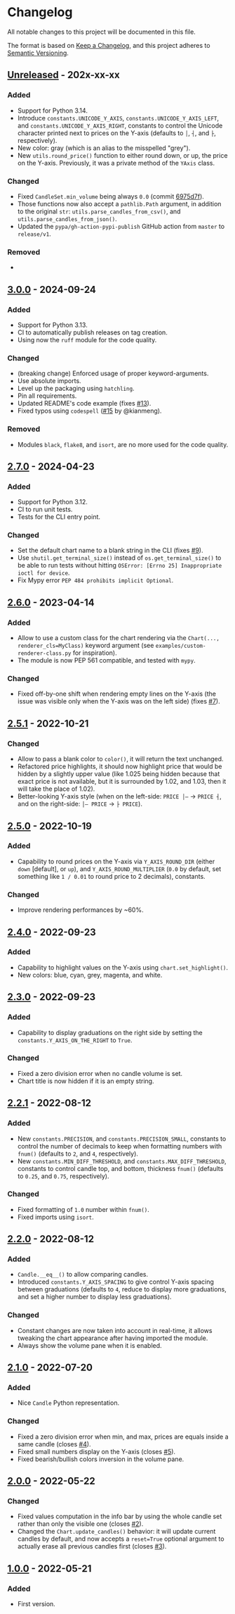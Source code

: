 # Changelog

All notable changes to this project will be documented in this file.

The format is based on [Keep a Changelog](https://keepachangelog.com/en/1.0.0/),
and this project adheres to [Semantic Versioning](https://semver.org/spec/v2.0.0.html).


## [Unreleased] - 202x-xx-xx

### Added
- Support for Python 3.14.
- Introduce `constants.UNICODE_Y_AXIS`, `constants.UNICODE_Y_AXIS_LEFT`, and `constants.UNICODE_Y_AXIS_RIGHT`, constants to control the Unicode character printed next to prices on the Y-axis (defaults to `│`, `┤`, and `├`, respectively).
- New color: gray (which is an alias to the misspelled "grey").
- New `utils.round_price()` function to either round down, or up, the price on the Y-axis. Previously, it was a private method of the `YAxis` class.

### Changed
- Fixed `CandleSet.min_volume` being always `0.0` (commit [6975d7f]).
- Those functions now also accept a `pathlib.Path` argument, in addition to the original `str`: `utils.parse_candles_from_csv()`, and `utils.parse_candles_from_json()`.
- Updated the `pypa/gh-action-pypi-publish` GitHub action from `master` to `release/v1`.

### Removed
-

## [3.0.0] - 2024-09-24

### Added
- Support for Python 3.13.
- CI to automatically publish releases on tag creation.
- Using now the `ruff` module for the code quality.

### Changed
- (breaking change) Enforced usage of proper keyword-arguments.
- Use absolute imports.
- Level up the packaging using `hatchling`.
- Pin all requirements.
- Updated README's code example (fixes [#13]).
- Fixed typos using `codespell` ([#15] by @kianmeng).

### Removed
- Modules `black`, `flake8`, and `isort`, are no more used for the code quality.

## [2.7.0] - 2024-04-23

### Added
- Support for Python 3.12.
- CI to run unit tests.
- Tests for the CLI entry point.

### Changed
- Set the default chart name to a blank string in the CLI (fixes [#9]).
- Use `shutil.get_terminal_size()` instead of `os.get_terminal_size()` to be able to run tests without hitting `OSError: [Errno 25] Inappropriate ioctl for device`.
- Fix Mypy error `PEP 484 prohibits implicit Optional`.

## [2.6.0] - 2023-04-14

### Added
- Allow to use a custom class for the chart rendering via the `Chart(..., renderer_cls=MyClass)` keyword argument (see `examples/custom-renderer-class.py` for inspiration).
- The module is now PEP 561 compatible, and tested with `mypy`.

### Changed
- Fixed off-by-one shift when rendering empty lines on the Y-axis (the issue was visible only when the Y-axis was on the left side) (fixes [#7]).

## [2.5.1] - 2022-10-21

### Changed
- Allow to pass a blank color to `color()`, it will return the text unchanged.
- Refactored price highlights, it should now highlight price that would be hidden by a slightly upper value (like 1.025 being hidden because that exact price is not available, but it is surrounded by 1.02, and 1.03, then it will take the place of 1.02).
- Better-looking Y-axis style (when on the left-side: `PRICE │―` → `PRICE ┤`, and on the right-side: `│― PRICE` → `├ PRICE`).

## [2.5.0] - 2022-10-19

### Added
- Capability to round prices on the Y-axis via `Y_AXIS_ROUND_DIR` (either `down` [default], or `up`), and `Y_AXIS_ROUND_MULTIPLIER` (`0.0` by default, set something like `1 / 0.01` to round price to 2 decimals), constants.

### Changed
- Improve rendering performances by ~60%.

## [2.4.0] - 2022-09-23

### Added
- Capability to highlight values on the Y-axis using `chart.set_highlight()`.
- New colors: blue, cyan, grey, magenta, and white.

## [2.3.0] - 2022-09-23

### Added
- Capability to display graduations on the right side by setting the `constants.Y_AXIS_ON_THE_RIGHT` to `True`.

### Changed
- Fixed a zero division error when no candle volume is set.
- Chart title is now hidden if it is an empty string.

## [2.2.1] - 2022-08-12

### Added
- New `constants.PRECISION`, and `constants.PRECISION_SMALL`, constants to control the number of decimals to keep when formatting numbers with `fnum()` (defaults to `2`, and `4`, respectively).
- New `constants.MIN_DIFF_THRESHOLD`, and `constants.MAX_DIFF_THRESHOLD`, constants to control candle top, and bottom, thickness `fnum()` (defaults to `0.25`, and `0.75`, respectively).

### Changed
- Fixed formatting of `1.0` number within `fnum()`.
- Fixed imports using `isort`.

## [2.2.0] - 2022-08-12

### Added
- `Candle.__eq__()` to allow comparing candles.
- Introduced `constants.Y_AXIS_SPACING` to give control Y-axis spacing between graduations (defaults to `4`, reduce to display more graduations, and set a higher number to display less graduations).

### Changed
- Constant changes are now taken into account in real-time, it allows tweaking the chart appearance after having imported the module.
- Always show the volume pane when it is enabled.

## [2.1.0] - 2022-07-20

### Added
- Nice `Candle` Python representation.

### Changed
- Fixed a zero division error when min, and max, prices are equals inside a same candle (closes [#4]).
- Fixed small numbers display on the Y-axis (closes [#5]).
- Fixed bearish/bullish colors inversion in the volume pane.

## [2.0.0] - 2022-05-22

### Changed
- Fixed values computation in the info bar by using the whole candle set rather than only the visible one (closes [#2]).
- Changed the `Chart.update_candles()` behavior: it will update current candles by default, and now accepts a `reset=True` optional argument to actually erase all previous candles first (closes [#3]).

## [1.0.0] - 2022-05-21

### Added
- First version.


[Unreleased]: https://github.com/BoboTiG/py-candlestick-chart/compare/v3.0.0...HEAD
[3.0.0]: https://github.com/BoboTiG/py-candlestick-chart/tree/v3.0.0
[2.7.0]: https://github.com/BoboTiG/py-candlestick-chart/tree/v2.7.0
[2.6.0]: https://github.com/BoboTiG/py-candlestick-chart/tree/v2.6.0
[2.5.1]: https://github.com/BoboTiG/py-candlestick-chart/tree/v2.5.1
[2.5.0]: https://github.com/BoboTiG/py-candlestick-chart/tree/v2.5.0
[2.4.0]: https://github.com/BoboTiG/py-candlestick-chart/tree/v2.4.0
[2.3.0]: https://github.com/BoboTiG/py-candlestick-chart/tree/v2.3.0
[2.2.1]: https://github.com/BoboTiG/py-candlestick-chart/tree/v2.2.1
[2.2.0]: https://github.com/BoboTiG/py-candlestick-chart/tree/v2.2.0
[2.1.0]: https://github.com/BoboTiG/py-candlestick-chart/tree/v2.1.0
[2.0.0]: https://github.com/BoboTiG/py-candlestick-chart/tree/v2.0.0
[1.0.0]: https://github.com/BoboTiG/py-candlestick-chart/tree/v1.0.0

[#2]: https://github.com/BoboTiG/py-candlestick-chart/issues/2
[#3]: https://github.com/BoboTiG/py-candlestick-chart/issues/3
[#4]: https://github.com/BoboTiG/py-candlestick-chart/issues/4
[#5]: https://github.com/BoboTiG/py-candlestick-chart/issues/5
[#7]: https://github.com/BoboTiG/py-candlestick-chart/issues/7
[#9]: https://github.com/BoboTiG/py-candlestick-chart/issues/9
[#13]: https://github.com/BoboTiG/py-candlestick-chart/issues/13
[#15]: https://github.com/BoboTiG/py-candlestick-chart/pull/15

[6975d7f]: https://github.com/BoboTiG/py-candlestick-chart/commit/6975d7fc1952c03af251bb12e758827cbea5b3ad
